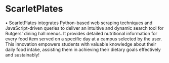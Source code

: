 # ScarletPlates 
• ScarletPlates integrates Python-based web scraping techniques and JavaScript-driven queries to deliver an intuitive and dynamic search tool for Rutgers' dining hall menus. It provides detailed nutritional information for every food item served on a specific day at a campus selected by the user. This innovation empowers students with valuable knowledge about their daily food intake, assisting them in achieving their dietary goals effectively and sustainably!
